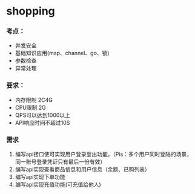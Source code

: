 # shopping
### 考点：
-	并发安全
-	基础知识应用(map、channel、go、锁)
-	参数检查
-	异常处理
### 要求：
-	内存限制  2C4G
-	CPU限制  2G
- QPS可以达到1000以上
- API响应时间不超过10S
### 需求
1. 编写api接口使可实现用户登录登出功能。（Pis：多个用户同时登陆的场景，同一账号登录凭证只有最后一份有效）
2. 编写api实现查看商品信息和用户信息（余额、已购列表）
3. 编写api实现下单功能
4. 编写api实现充值功能(可充值给他人)
